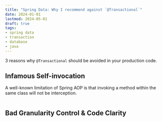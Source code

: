 ```yaml
---
title: "Spring Data: Why I recommend against `@Transactional`"
date: 2024-01-01
lastmod: 2024-05-01
draft: true
tags:
- spring data
- transaction
- database
- java
---
```


3 reasons why `@Transactional` should be avoided in your production code.

<!--more-->

## Infamous Self-invocation

A well-known limitation of Spring AOP is that invoking a method within the same class will not be interception.

```java

```

## Bad Granularity Control & Code Clarity

```java
```

